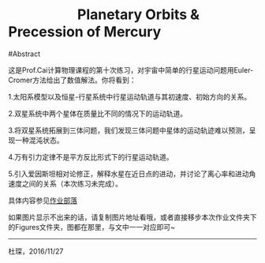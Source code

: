# 　　　　　Planetary Orbits & Precession of Mercury

#Abstract

这是Prof.Cai计算物理课程的第十次练习，对宇宙中简单的行星运动问题用Euler-Cromer方法给出了数值解法。你将看到：

1.太阳系模型以及恒星-行星系统中行星运动轨道与其初速度、初始方向的关系。

2.双星系统中两个星体在质量比不同的情况下的运动轨道。

3.将双星系统拓展到三体问题，我们发现三体问题中星体的运动轨迹难以预测，呈现一种混沌状态。

4.万有引力定律不是平方反比形式下的行星运动轨道。

5.引入爱因斯坦相对论修正，解释水星在近日点的进动，并讨论了离心率和进动角速度之间的关系（本次练习未完成）。

具体内容参见[作业部落](https://www.zybuluo.com/Chenducvke/note/581131)

如果图片显示不出来的话，请复制图片地址看哦，或者直接移步本次作业文件夹下的Figures文件夹，图都在那里，与文中一一对应即可~
***
杜琛，2016/11/27
